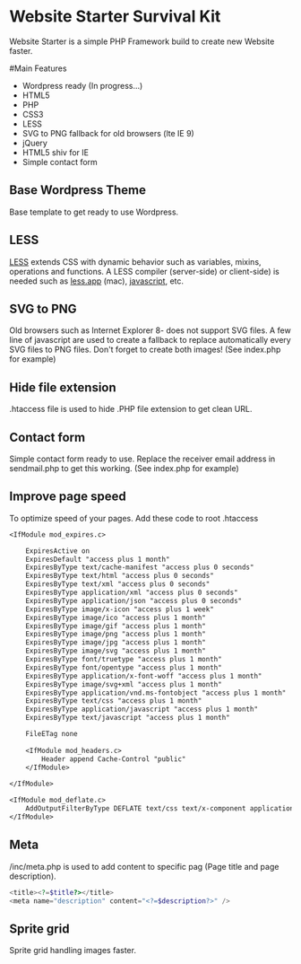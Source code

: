 Website Starter Survival Kit
===============

Website Starter is a simple PHP Framework build to create new Website faster.

#Main Features

- Wordpress ready (In progress...)
- HTML5
- PHP
- CSS3
- LESS
- SVG to PNG fallback for old browsers (lte IE 9)
- jQuery
- HTML5 shiv for IE
- Simple contact form

## Base Wordpress Theme
Base template to get ready to use Wordpress.

## LESS
[LESS](http://lesscss.org/) extends CSS with dynamic behavior such as variables, mixins, operations and functions. A LESS compiler (server-side) or client-side) is needed such as [less.app](http://incident57.com/less/) (mac), [javascript](http://lesscss.org/), etc.

## SVG to PNG
Old browsers such as Internet Explorer 8- does not support SVG files. A few line of javascript are used to create a fallback to replace automatically every SVG files to PNG files. Don't forget to create both images! (See index.php for example)

## Hide file extension
.htaccess file is used to hide .PHP file extension to get clean URL.

## Contact form
Simple contact form ready to use. Replace the receiver email address in sendmail.php to get this working. (See index.php for example)

## Improve page speed
To optimize speed of your pages. Add these code to root .htaccess
```txt
<IfModule mod_expires.c>

	ExpiresActive on
	ExpiresDefault "access plus 1 month"
	ExpiresByType text/cache-manifest "access plus 0 seconds"
	ExpiresByType text/html "access plus 0 seconds"
	ExpiresByType text/xml "access plus 0 seconds"
	ExpiresByType application/xml "access plus 0 seconds"
	ExpiresByType application/json "access plus 0 seconds"
	ExpiresByType image/x-icon "access plus 1 week"
	ExpiresByType image/ico "access plus 1 month"
	ExpiresByType image/gif "access plus 1 month"
	ExpiresByType image/png "access plus 1 month"
	ExpiresByType image/jpg "access plus 1 month"
	ExpiresByType image/svg "access plus 1 month"
	ExpiresByType font/truetype "access plus 1 month"
	ExpiresByType font/opentype "access plus 1 month"
	ExpiresByType application/x-font-woff "access plus 1 month"
	ExpiresByType image/svg+xml "access plus 1 month"
	ExpiresByType application/vnd.ms-fontobject "access plus 1 month"
	ExpiresByType text/css "access plus 1 month"
	ExpiresByType application/javascript "access plus 1 month"
	ExpiresByType text/javascript "access plus 1 month"

	FileETag none
	
	<IfModule mod_headers.c>
		Header append Cache-Control "public"
	</IfModule>
	
</IfModule>

<IfModule mod_deflate.c>
	AddOutputFilterByType DEFLATE text/css text/x-component application/x-javascript application/javascript text/javascript text/x-js text/html text/richtext image/svg+xml text/plain text/xsd text/xsl text/xml image/x-icon application/json
</IfModule>
```

## Meta
/inc/meta.php is used to add content to specific pag (Page title and page description).
```php
<title><?=$title?></title>
<meta name="description" content="<?=$description?>" />
```

## Sprite grid
Sprite grid handling images faster.

